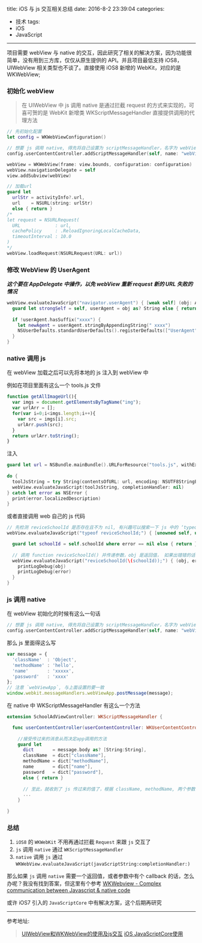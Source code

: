 title: iOS 与 js 交互相关总结
date: 2016-8-2 23:39:04
categories:
  - 技术
tags:
  - iOS
  - JavaScript

---------

项目需要 webView 与 native 的交互，因此研究了相关的解决方案，因为功能很简单，没有用到三方库，仅仅从原生提供的 API。并且项目最低支持 iOS8，UIWebView 相关类型也不谈了。直接使用 iOS8 新增的 WebKit，对应的是 WKWebView;

<!--more--> 
	
### 初始化 webView

>在 UIWebView 中 js 调用 native 是通过拦截 request 的方式来实现的，可喜可贺的是 WebKit 新增类 WKScriptMessageHandler 直接提供调用的代理方法
	
``` Swift
// 先初始化配置
let config = WKWebViewConfiguration()

// 想要 js 调用 native, 得先将自己设置为 scriptMessageHandler，名字为 webViewApp
config.userContentController.addScriptMessageHandler(self, name: "webViewApp")

webView = WKWebView(frame: view.bounds, configuration: configuration)
webView.navigationDelegate = self
view.addSubview(webView)

// 加载url
guard let 
  urlStr = activityInfo?.url,  
  url    = NSURL(string: urlStr) 
  else { return }
/*
let request = NSURLRequest(
  URL             : url, 
  cachePolicy     : .ReloadIgnoringLocalCacheData, 
  timeoutInterval : 10.0
)
*/
webView.loadRequest(NSURLRequest(URL: url))
```
            
### 修改 WebView 的 UserAgent

***这个要在 AppDelegate 中操作，以免 webView 重新 request 新的 URL 失败的情况***

``` Swift
webView.evaluateJavaScript("navigator.userAgent") { [weak self] (obj: AnyObject?, error: NSError?) in
  guard let strongSelf = self, userAgent = obj as? String else { return }
  
  if !userAgent.hasSuffix("xxxx") {
    let newAgent = userAgent.stringByAppendingString(" xxxx")
    NSUserDefaults.standardUserDefaults().registerDefaults(["UserAgent": newAgent])
  }
}
```
	
### native 调用 js

在 webView 加载之后可以先将本地的 js 注入到 webView 中
	
例如在项目里面有这么一个 tools.js 文件
	
``` JavaScript
function getAllImageUrl(){
  var imgs = document.getElementsByTagName("img");
  var urlArr = [];
  for(var i=0;i<imgs.length;i++){
    var src = imgs[i].src;
    urlArr.push(src);
  }
  return urlArr.toString();
}
```
	
注入
	
``` Swift
guard let url = NSBundle.mainBundle().URLForResource("tools.js", withExtension: nil) else { return }
   
do {
  toolJsString = try String(contentsOfURL: url, encoding: NSUTF8StringEncoding)
  webView.evaluateJavaScript(toolJsString, completionHandler: nil)
} catch let error as NSError {
  print(error.localizedDescription)
}
```

或者直接调用 web 自己的 js 代码

``` Swift
// 先检测 reviceSchoolId 是否存在且不为 nil, 有兴趣可以搜索一下 js 中的 ‘typeof’ 关键字
webView.evaluateJavaScript("typeof reviceSchoolId;") { [unowned self, unowned webView] (_, error) in

  guard let schoolId = self.schoolId where error == nil else { return }
	
  // 调用 function reviceSchoolId() 并传递参数，obj 是返回值， 如果出错错的话 error 不为 nil
  webView.evaluateJavaScript("reviceSchoolId(\(schoolId));") { (obj, error) in
    printLogDebug(obj)
    printLogDebug(error)
  }
}
```

### js 调用 native

在 webView 初始化的时候有这么一句话
	
``` Swift
// 想要 js 调用 native, 得先将自己设置为 scriptMessageHandler，名字为 webViewApp
config.userContentController.addScriptMessageHandler(self, name: "webViewApp")
```

那么 js 里面得这么写

``` JavaScript
var message = {
  'className'  : 'Object',
  'methodName' : 'hello',
  'name'       : 'xxxxx',
  'password'   : 'xxxx'
};
// 注意 `webViewApp`, 与上面设置的要一致
window.webkit.messageHandlers.webViewApp.postMessage(message); 
```


在 native 中 WKScriptMessageHandler 有这么一个方法

``` Swift
extension SchoolAdViewController: WKScriptMessageHandler {

  func userContentController(userContentController: WKUserContentController, didReceiveScriptMessage message: WKScriptMessage) {
                
    //接受传过来的消息从而决定app调用的方法
    guard let 
      dict       = message.body as? [String:String],
      className  = dict["className"],
      methodName = dict["methodName"],
      name       = dict["name"],
      password   = dict["password"],
      else { return }
        
      // 至此，就收到了 js 传过来的值了，根据 className, methodName, 两个参数 name, password, 你可以做你想做的任何事情
      ...        
    }
    
}

```

### 总结

1. `iOS8` 的 `WKWebKit` 不用再通过拦截 `Request` 来跟 `js` 交互了
2. `js` 调用 `native` 通过 `WKScriptMessageHandler`
3. `native` 调用 `js` 通过 `WKWebView.evaluateJavaScript(javaScriptString:completionHandler:)`

那么如果 `js` 调用 `native`	需要一个返回值，或者参数中有个 callback 的话，怎么办呢？我没有找到答案，但这里有个参考 [WKWebview - Complex communication between Javascript & native code](http://stackoverflow.com/questions/29249132/wkwebview-complex-communication-between-javascript-native-code)

或许 iOS7 引入的 `JavaScriptCore` 中有解决方案，这个后期再研究

---------
参考地址:
>[UIWebView和WKWebView的使用及js交互](http://liuyanwei.jumppo.com/2015/10/17/ios-webView.html)
>[iOS JavaScriptCore使用](http://liuyanwei.jumppo.com/2016/04/03/iOS-JavaScriptCore.html)
	




